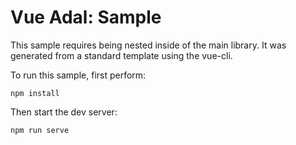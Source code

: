 # Vue Adal: Sample

This sample requires being nested inside of the main library.  It was generated from a standard template using the vue-cli.

To run this sample, first perform:

```code
npm install
```

Then start the dev server:

```code
npm run serve
```